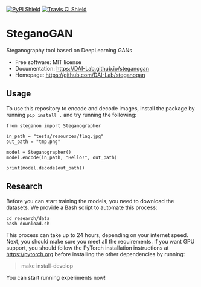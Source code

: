 [![PyPI Shield](https://img.shields.io/pypi/v/steganogan.svg)](https://pypi.python.org/pypi/steganogan)
[![Travis CI Shield](https://travis-ci.org/DAI-Lab/steganogan.svg?branch=master)](https://travis-ci.org/DAI-Lab/steganogan)

# SteganoGAN

Steganography tool based on DeepLearning GANs

- Free software: MIT license
- Documentation: https://DAI-Lab.github.io/steganogan
- Homepage: https://github.com/DAI-Lab/steganogan

## Usage
To use this repository to encode and decode images, install the package by 
running `pip install .` and try running the following:

```
from steganon import Steganographer

in_path = "tests/resources/flag.jpg"
out_path = "tmp.png"

model = Steganographer()
model.encode(in_path, "Hello!", out_path)

print(model.decode(out_path))
```

## Research
Before you can start training the models, you need to download the datasets. We 
provide a Bash script to automate this process:

```
cd research/data
bash download.sh
```

This process can take up to 24 hours, depending on your internet speed. Next, you
should make sure you meet all the requirements. If you want GPU support, you should
follow the PyTorch installation instructions at https://pytorch.org before installing
the other dependencies by running:

> make install-develop

You can start running experiments now!
